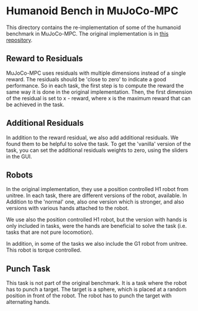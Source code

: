 # Humanoid Bench in MuJoCo-MPC

This directory contains the re-implementation of some of the humanoid benchmark in MuJoCo-MPC. The original implementation is in [this repository](https://github.com/carlosferrazza/humanoid-bench).

## Reward to Residuals
MuJoCo-MPC uses residuals with multiple dimensions instead of a single reward.
The residuals should be 'close to zero' to indicate a good performance. So in each task, the first step is to compute the reward the same way it is done in the original implementation. 
Then, the first dimension of the residual is set to x - reward, where x is the maximum reward that can be achieved in the task.

## Additional Residuals
In addition to the reward residual, we also add additional residuals. We found them to be helpful to solve the task. 
To get the 'vanilla' version of the task, you can set the additional residuals weights to zero, using the sliders in the GUI.

## Robots
In the original implementation, they use a position controlled H1 robot from unitree. In each task, there are different versions of the robot, available. 
In Addition to the 'normal' one, also one version which is stronger, and also versions with various hands attached to the robot.

We use also the position controlled H1 robot, but the version with hands is only included in tasks, were the hands are beneficial to solve the task (i.e. tasks that are not pure locomotion).

In addition, in some of the tasks we also include the G1 robot from unitree. This robot is torque controlled.

## Punch Task
This task is not part of the original benchmark. It is a task where the robot has to punch a target. The target is a sphere, which is placed at a random position in front of the robot. The robot has to punch the target with alternating hands.
